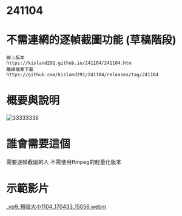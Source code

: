 # 241104

# 不需連網的逐幀截圖功能 (草稿階段)


```
線上版本
https://kisland291.github.io/241104/241104.htm
離線檔案下載
https://github.com/kisland291/241104/releases/tag/241104
```

# 概要與說明

![33333336](https://github.com/user-attachments/assets/ae2911f9-ff8d-47c9-96e5-45496eae3f7a)



# 誰會需要這個

需要逐幀截圖的人
不需使用ffmpeg的輕量化版本


# 示範影片


[_vp9_預設大小1104_170433_15056.webm](https://github.com/user-attachments/assets/941dcde3-5b2a-40b7-aec3-badf17b9be4a)
